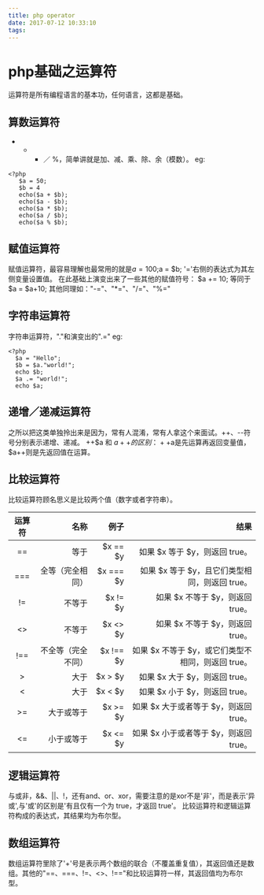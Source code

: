 ```yaml
---
title: php operator
date: 2017-07-12 10:33:10
tags:
---
```

# php基础之运算符
   运算符是所有编程语言的基本功，任何语言，这都是基础。
## 算数运算符
   + - * ／ %，简单讲就是加、减、乘、除、余（模数）。
eg:
```
<?php
   $a = 50;
   $b = 4
   echo($a + $b); 
   echo($a - $b); 
   echo($a * $b); 
   echo($a / $b); 
   echo($a % $b);
```
## 赋值运算符
  赋值运算符，最容易理解也最常用的就是$a = 100;$a = $b; '='右侧的表达式为其左侧变量设置值。
  在此基础上演变出来了一些其他的赋值符号：
  $a += 10;  等同于 $a = $a+10; 其他同理如："-="、"*="、"/="、"%=" 
## 字符串运算符
  字符串运算符，"."和演变出的".="
eg:
```
<?php
  $a = "Hello";
  $b = $a."world!";
  echo $b;
  $a .= "world!";
  echo $a;
```
## 递增／递减运算符
  之所以把这类单独拎出来是因为，常有人混淆，常有人拿这个来面试。++、--符号分别表示递增、递减。
  ++$a 和 $a++ 的区别：++$a是先运算再返回变量值，$a++则是先返回值在运算。
## 比较运算符
  比较运算符顾名思义是比较两个值（数字或者字符串）。

 | 运算符 | 名称           | 例子                           | 结果                                                      |
 | :-------: | ---------------:| -------------------------------: | ----------------------------------------------------------: |
 | ==	| 等于   	|			$x == $y| 如果 $x 等于 $y，则返回 true。                            |
 | ===	| 全等（完全相同）	| $x === $y	| 如果 $x 等于 $y，且它们类型相同，则返回 true。|
 | !=	| 不等于	| $x != $y	| 如果 $x 不等于 $y，则返回 true。|
 | <>	| 不等于	| $x <> $y	| 如果 $x 不等于 $y，则返回 true。|
 | !==	| 不全等（完全不同）	| $x !== $y	| 如果 $x 不等于 $y，或它们类型不相同，则返回 true。|
 | >	| 大于	|$x > $y	| 如果 $x 大于 $y，则返回 true。|
 | <	| 大于	|$x < $y	| 如果 $x 小于 $y，则返回 true。|
 | >=	| 大于或等于	| $x >= $y	| 如果 $x 大于或者等于 $y，则返回 true。|
 | <=	| 小于或等于	| $x <= $y	| 如果 $x 小于或者等于 $y，则返回 true。|
## 逻辑运算符
  与或非，&&、||、!，还有and、or、xor，需要注意的是xor不是'非'，而是表示'异或',与'或'的区别是'有且仅有一个为 true，才返回 true'。
比较运算符和逻辑运算符构成的表达式，其结果均为布尔型。

## 数组运算符
  数组运算符里除了'+'号是表示两个数组的联合（不覆盖重复值），其返回值还是数组。其他的"==、===、!=、<>、!=="和比较运算符一样，其返回值均为布尔型。
